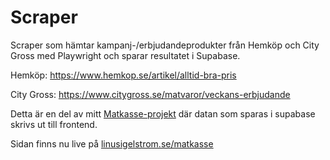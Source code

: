 # Scraper
Scraper som hämtar kampanj-/erbjudandeprodukter från Hemköp och City Gross med Playwright
 och sparar resultatet i Supabase.

Hemköp: https://www.hemkop.se/artikel/alltid-bra-pris

City Gross: https://www.citygross.se/matvaror/veckans-erbjudande

Detta är en del av mitt [Matkasse-projekt](https://github.com/skinksteek/matkasse) där datan som sparas i supabase skrivs ut till frontend.

Sidan finns nu live på [linusigelstrom.se/matkasse](https://linusigelstrom.se/matkasse)
